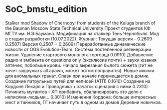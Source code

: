 # SoC_bmstu_edition
Stalker mod Shadow of Chernobyl from students of the Kaluga branch of the Bauman Moscow State Technical University
Проект студентов КФ МГТУ им. Н.Э.Баумана. Модификация на сталкер Тень Чернобыля. Мод в стадии разработки (10.07.2022).
Журнал:
Текущая версия - 0.2609
0.2507) Версия 0.2507 +
0.2609) Переработанные динамические новости от OGS Evolution-Team. Система постепенной регенерации жизни. Удаление стартового монолога торговца
0.0910) Добавление радио и эмбиента от questions only (эксклюзив почти) + звуки юзания аптечек, побольше крови. Начало вырезания былого сюжета (гит не хочет зашружать all.apawn, может потом поправится). Новые иконки для аномальных гранат. Спавн  при начале перемещается в домик. Создание патрульных путей для неписей (АТП)
0.1610) Создание на Кордоне Лекаря и Проводника + зачаток сценария с ними
0.2310) Починить мутантов - ХП прибавить, сбалансировать это дело с неписями-людьми...
0.3010) Изменения Кордона: больше интересных мест и тайников, ГГ начинает путь в одном из домов Деревни новичков.
